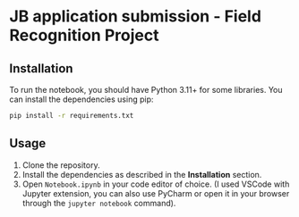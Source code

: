 # JB application submission - Field Recognition Project

## Installation

To run the notebook, you should have Python 3.11+ for some libraries. You can install the dependencies using pip:

```bash
pip install -r requirements.txt
```

## Usage
1.  Clone the repository.
2.  Install the dependencies as described in the **Installation** section.
3.  Open `Notebook.ipynb` in your code editor of choice. (I used VSCode with Jupyter extension, you can also use PyCharm or open it in your browser through the ```jupyter notebook``` command).


